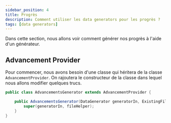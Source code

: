 ```yaml
---
sidebar_position: 4
title: Progrès
description: Comment utiliser les data generators pour les progrès ?
tags: [data generators]
---
```


Dans cette section, nous allons voir comment générer nos progrès à l'aide d'un générateur.

## Advancement Provider

Pour commencer, nous avons besoin d'une classe qui héritera de la classe `AdvancementProvider`.
On rajoutera le constructeur de la classe dans lequel nous allons modifier quelques trucs.

```java
public class AdvancementsGenerator extends AdvancementProvider {

    public AdvancementsGenerator(DataGenerator generatorIn, ExistingFileHelper fileHelper){
        super(generatorIn, fileHelper);
    }
}
```